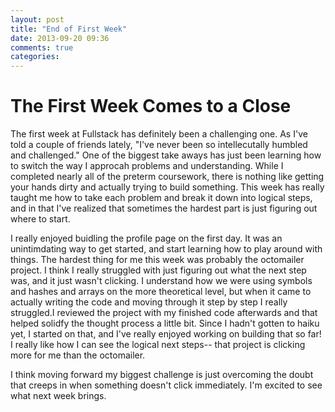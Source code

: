 ```yaml
---
layout: post
title: "End of First Week"
date: 2013-09-20 09:36
comments: true
categories:
---
```

# The First Week Comes to a Close
The first week at Fullstack has definitely been a challenging one. As I've told a couple of friends lately, "I've never been so intellecutally humbled and challenged." One of the biggest take aways has just been learning how to switch the way I approcah problems and understanding. While I completed nearly all of the preterm coursework, there is nothing like getting your hands dirty and actually trying to build something. This week has really taught me how to take each problem and break it down into logical steps, and in that I've realized that sometimes the hardest part is just figuring out where to start.


I really enjoyed buidling the profile page on the first day. It was an unintimdating way to get started, and start learning how to play around with things. The hardest thing for me this week was probably the octomailer project. I think I really struggled with just figuring out what the next step was, and it just wasn't clicking. I understand how we were using symbols and hashes and arrays on the more theoretical level, but when it came to actually writing the code and moving through it step by step I really struggled.I reviewed the project with my finished code afterwards and that helped solidfy the thought process a little bit. Since I hadn't gotten to haiku yet, I started on that, and I've really enjoyed working on building that so far! I really like how I can see the logical next steps-- that project is clicking more for me than the octomailer.


I think moving forward my biggest challenge is just overcoming the doubt that creeps in when something doesn't click immediately. I'm excited to see what next week brings.
